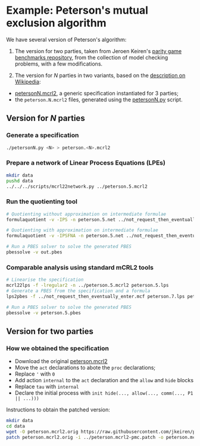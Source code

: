 # Example: Peterson's mutual exclusion algorithm

We have several version of Peterson's algorithm:

1. The version for two parties, taken from Jeroen Keiren's 
[parity game benchmarks repository](https://github.com/jkeiren/paritygame-generator),
from the collection of model checking problems, with a few modifications.

2. The version for _N_ parties in two variants, based on the 
   [description on Wikipedia](https://en.wikipedia.org/wiki/Peterson's_algorithm):
  - [petersonN.mcrl2](petersonN.mcrl2), a generic specification instantiated for 3 parties;
  - the `peterson.N.mcrl2` files, generated using the [petersonN.py](petersonN.py) script.

## Version for _N_ parties

### Generate a specification

```bash
./petersonN.py <N> > peterson.<N>.mcrl2
```

### Prepare a network of Linear Process Equations (LPEs)

```bash
mkdir data
pushd data
../../../scripts/mcrl22network.py ../peterson.5.mcrl2
```

### Run the quotienting tool

```bash
# Quotienting without approximation on intermediate formulae
formulaquotient -v -IPS -n peterson.5.net ../not_request_then_eventually_enter.mcf out.pbes

# Quotienting with approximation on intermediate formulae
formulaquotient -v -IPSFNA -n peterson.5.net ../not_request_then_eventually_enter.mcf out.pbes

# Run a PBES solver to solve the generated PBES
pbessolve -v out.pbes
```


### Comparable analysis using standard mCRL2 tools

```bash
# Linearise the specification
mcrl22lps -f -lregular2 -n ../peterson.5.mcrl2 peterson.5.lps
# Generate a PBES from the specification and a formula
lps2pbes -f ../not_request_then_eventually_enter.mcf peterson.7.lps peterson.5.pbes

# Run a PBES solver to solve the generated PBES
pbessolve -v peterson.5.pbes
```


## Version for two parties

### How we obtained the specification

- Download the original [peterson.mcrl2](https://raw.githubusercontent.com/jkeiren/paritygame-generator/master/cases/modelchecking/specs/mcrl2/peterson.mcrl2)
- Move the `act` declarations to abote the `proc` declarations;
- Replace `'` with `0`
- Add action `internal` to the `act` declaration and the `allow` and `hide` blocks
- Replace `tau` with `internal`
- Declare the initial process with `init hide(..., allow(..., comm(..., P1 || ...)))`

Instructions to obtain the patched version:

```bash
mkdir data
cd data
wget -O peterson.mcrl2.orig https://raw.githubusercontent.com/jkeiren/paritygame-generator/master/cases/modelchecking/specs/mcrl2/peterson.mcrl2
patch peterson.mcrl2.orig -i ../peterson.mcrl2-pmc.patch -o peterson.mcrl2
```
